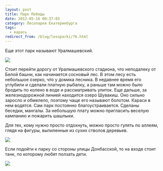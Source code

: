```yaml
---
layout: post
title: Парк Победы
date: 2012-05-16 00:37:03
category: Лесопарки Екатеринбурга
tags:
  - карась
redirect_from: /blog/lesoparki/76.html
---
```

Еще этот парк называют Уралмашевский.

![](http://fishingguru.ru/uploads/images/00/00/01/2012/05/15/27439b.jpg)

Стоит перейти дорогу от Уралмашевского стадиона, что неподалеку от Белой
башни, как начинается сосновый лес. В этом лесу есть небольшое озерко,
что у домика лесника. В недавнее время его углубили и сделали платную
рыбалку, а раньше там можно было бродить по колено в воде и
рассматривать улиток. Еще дальше, за железнодорожной линией находится
озеро Шувакиш. Оно сильно заросло и обмелело, поэтому чаще его называют
болотом. Караси в нем водятся. Сам парк постоянно благоустраивается.
Сделаны беседки, мангалы. За небольшую плату можно пригласить веселую
кампанию и пожарить шашлыки.

Для тех, кому нужно просто отдохнуть, можно просто гулять по аллеям,
глядя на фигуры, выпиленные из сухих стволов деревьев.

![](http://fishingguru.ru/uploads/images/00/00/01/2012/05/15/52dab5.jpg)

Если подойти к парку со стороны улицы Донбасской, то на входе стоит
танк, по которому любят ползать дети.

![](http://fishingguru.ru/uploads/images/00/00/01/2012/05/15/3d5a9e.jpg)
